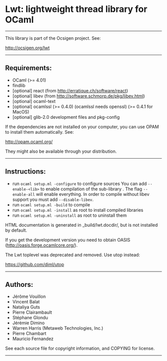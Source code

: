 # Lwt: lightweight thread library for OCaml

--------------------------------------------------------------------------

This library is part of the Ocsigen project. See:

  http://ocsigen.org/lwt

--------------------------------------------------------------------------

## Requirements:

 * OCaml (>= 4.01)
 * findlib
 * [optional] react (from http://erratique.ch/software/react)
 * [optional] libev (from http://software.schmorp.de/pkg/libev.html)
 * [optional] ocaml-text
 * [optional] ocamlssl (>= 0.4.0) (ocamlssl needs openssl) (>= 0.4.1 for MacOS)
 * [optional] glib-2.0 development files and pkg-config

If the dependencies are not installed on your computer, you can use OPAM
to install them automatically. See:

  http://opam.ocaml.org/

They might also be available through your distribution.

--------------------------------------------------------------------------

## Instructions:

 * run `ocaml setup.ml -configure` to configure sources
   You can add `--enable-<lib>` to enable compilation of
   the sub-library <lib>. The flag `--enable-all` will
   enable everything.
   In order to compile without libev support you must add
   `--disable-libev`.
 * run `ocaml setup.ml -build` to compile
 * run `ocaml setup.ml -install` as root to install compiled libraries
 * run `ocaml setup.ml -uninstall` as root to uninstall them

HTML documentation is generated in _build/lwt.docdir/, but is not
installed by default.

If you get the development version you need to obtain OASIS
(http://oasis.forge.ocamlcore.org/).

The Lwt toplevel was deprecated and removed. Use utop instead:

  https://github.com/diml/utop

--------------------------------------------------------------------------

## Authors:

 * Jérôme Vouillon
 * Vincent Balat
 * Nataliya Guts
 * Pierre Clairambault
 * Stéphane Glondu
 * Jérémie Dimino
 * Warren Harris (Metaweb Technologies, Inc.)
 * Pierre Chambart
 * Mauricio Fernandez

See each source file for copyright information, and COPYING for license.

--------------------------------------------------------------------------
